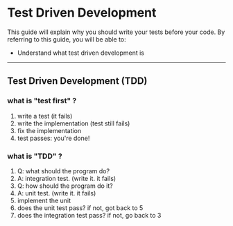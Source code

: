 Test Driven Development
=======================

This guide will explain why you should write your
tests before your code.
By referring to this guide, you will be able to:

* Understand what test driven development is

---------------------------------------------------------------------------


Test Driven Development (TDD)
-------------------------------

### what is "test first" ?

1. write a test (it fails)
2. write the implementation (test still fails)
3. fix the implementation 
4. test passes: you're done!


### what is "TDD" ?

1. Q: what should the program do? 
2. A: integration test. (write it. it fails)
3. Q: how should the program do it?
4. A: unit test. (write it. it fails)
5. implement the unit 
6. does the unit test pass? if not, got back to 5
7. does the integration test pass? if not, go back to 3


